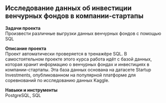 ## Исследование данных об инвестиции венчурных фондов в компании-стартапы

**Задачи проекта**   
Произвести различные выгрузки данных венчурных фондов с помощью SQL

**Описание проекта**   
Проект автоматически проверяется в тренажёре SQL. В самостоятельном проекте этого курса работа идёт с базой данных, которая хранит информацию о венчурных фондах и инвестициях в компании-стартапы. Эта база данных основана на датасете Startup Investments, опубликованном на популярной платформе для соревнований по исследованию данных Kaggle.

**Навыки и инструменты**   
PostgreSQL, SQL